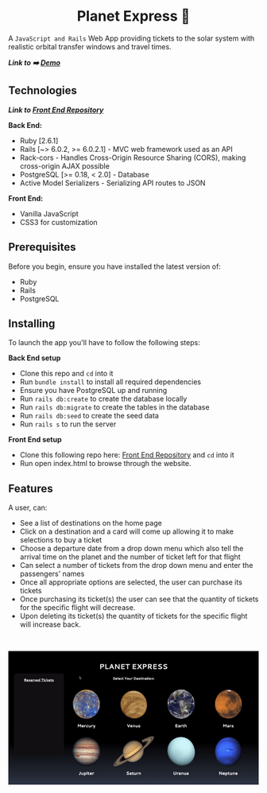 <h1 align="center">Planet Express 🚀</h1>

A `JavaScript and Rails` Web App providing tickets to the solar system with realistic orbital transfer windows and travel times.<br/>

***Link to ➡️ [Demo](https://www.youtube.com/watch?v=oP7dmeB0Y3E)***<br/>

## Technologies

***Link to [Front End Repository](https://github.com/valentinem1/Planet-Express-Frontend)***<br/>

**Back End:**
- Ruby [2.6.1]
- Rails [~> 6.0.2, >= 6.0.2.1] - MVC web framework used as an API
- Rack-cors - Handles Cross-Origin Resource Sharing (CORS), making cross-origin AJAX possible
- PostgreSQL [>= 0.18, < 2.0] - Database
- Active Model Serializers - Serializing API routes to JSON

**Front End:** 
- Vanilla JavaScript
- CSS3 for customization

## Prerequisites
Before you begin, ensure you have installed the latest version of:

- Ruby
- Rails
- PostgreSQL

## Installing

To launch the app you'll have to follow the following steps:

**Back End setup**
- Clone this repo and `cd` into it
- Run `bundle install` to install all required dependencies
- Ensure you have PostgreSQL up and running
- Run `rails db:create` to create the database locally
- Run `rails db:migrate` to create the tables in the database
- Run `rails db:seed` to create the seed data
- Run `rails s` to run the server

**Front End setup**
- Clone this following repo here: [Front End Repository](https://github.com/valentinem1/Planet-Express-Frontend) and `cd` into it
- Run open index.html to browse through the website.

## Features

A user, can:
   - See a list of destinations on the home page
   - Click on a destination and a card will come up allowing it to make selections to buy a ticket
   - Choose a departure date from a drop down menu which also tell the arrival time on the planet and the number of ticket left for that flight
   - Can select a number of tickets from the drop down menu and enter the passengers' names
   - Once all appropriate options are selected, the user can purchase its tickets
   - Once purchasing its ticket(s) the user can see that the quantity of tickets for the specific flight will decrease.
   - Upon deleting its ticket(s) the quantity of tickets for the specific flight will increase back.
<br />

![item show page](./images/demo.gif)<br />
